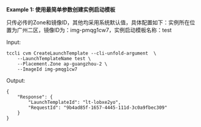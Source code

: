 **Example 1: 使用最简单参数创建实例启动模板**

只传必传的Zone和镜像ID，其他均采用系统默认值，具体配置如下：实例所在位置为广州二区，镜像ID为：img-pmqg1cw7，实例启动模板名称：test

Input: 

```
tccli cvm CreateLaunchTemplate --cli-unfold-argument  \
    --LaunchTemplateName test \
    --Placement.Zone ap-guangzhou-2 \
    --ImageId img-pmqg1cw7
```

Output: 
```
{
    "Response": {
        "LaunchTemplateId": "lt-lobxe2yo",
        "RequestId": "9b4ad85f-1657-4445-111d-3c0a9fbec309"
    }
}
```

